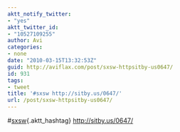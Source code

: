 ```yaml
---
aktt_notify_twitter:
- "yes"
aktt_twitter_id:
- "10527109255"
author: Avi
categories:
- none
date: "2010-03-15T13:32:53Z"
guid: http://aviflax.com/post/sxsw-httpsitby-us0647/
id: 931
tags:
- tweet
title: '#sxsw http://sitby.us/0647/'
url: /post/sxsw-httpsitby-us0647/
---
```

#[sxsw](http://search.twitter.com/search?q=%23sxsw){.aktt_hashtag} <a href="http://sitby.us/0647/" rel="nofollow">http://sitby.us/0647/</a>
